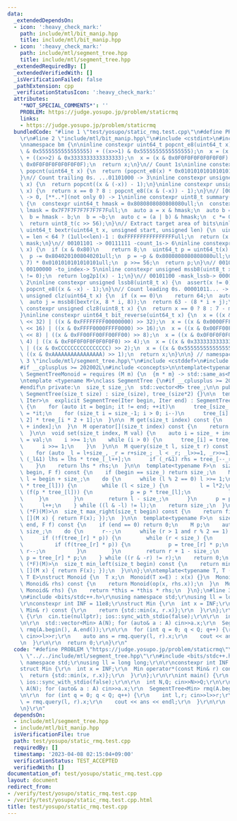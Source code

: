 ```yaml
---
data:
  _extendedDependsOn:
  - icon: ':heavy_check_mark:'
    path: include/mtl/bit_manip.hpp
    title: include/mtl/bit_manip.hpp
  - icon: ':heavy_check_mark:'
    path: include/mtl/segment_tree.hpp
    title: include/mtl/segment_tree.hpp
  _extendedRequiredBy: []
  _extendedVerifiedWith: []
  _isVerificationFailed: false
  _pathExtension: cpp
  _verificationStatusIcon: ':heavy_check_mark:'
  attributes:
    '*NOT_SPECIAL_COMMENTS*': ''
    PROBLEM: https://judge.yosupo.jp/problem/staticrmq
    links:
    - https://judge.yosupo.jp/problem/staticrmq
  bundledCode: "#line 1 \"test/yosupo/static_rmq.test.cpp\"\n#define PROBLEM \"https://judge.yosupo.jp/problem/staticrmq\"\
    \r\n#line 2 \"include/mtl/bit_manip.hpp\"\n#include <cstdint>\n#include <cassert>\n\
    \nnamespace bm {\n\ninline constexpr uint64_t popcnt_e8(uint64_t x) {\n  x = (x\
    \ & 0x5555555555555555) + ((x>>1) & 0x5555555555555555);\n  x = (x & 0x3333333333333333)\
    \ + ((x>>2) & 0x3333333333333333);\n  x = (x & 0x0F0F0F0F0F0F0F0F) + ((x>>4) &\
    \ 0x0F0F0F0F0F0F0F0F);\n  return x;\n}\n// Count 1s\ninline constexpr unsigned\
    \ popcnt(uint64_t x) {\n  return (popcnt_e8(x) * 0x0101010101010101) >> 56;\n\
    }\n// Count trailing 0s. ...01101000 -> 3\ninline constexpr unsigned ctz(uint64_t\
    \ x) {\n  return popcnt((x & (-x)) - 1);\n}\ninline constexpr unsigned ctz8(uint8_t\
    \ x) {\n  return x == 0 ? 8 : popcnt_e8((x & (-x)) - 1);\n}\n// [00..0](8bit)\
    \ -> 0, [**..*](not only 0) -> 1\ninline constexpr uint8_t summary(uint64_t x)\
    \ {\n  constexpr uint64_t hmask = 0x8080808080808080ull;\n  constexpr uint64_t\
    \ lmask = 0x7F7F7F7F7F7F7F7Full;\n  auto a = x & hmask;\n  auto b = x & lmask;\n\
    \  b = hmask - b;\n  b = ~b;\n  auto c = (a | b) & hmask;\n  c *= 0x0002040810204081ull;\n\
    \  return uint8_t(c >> 56);\n}\n// Extract target area of bits\ninline constexpr\
    \ uint64_t bextr(uint64_t x, unsigned start, unsigned len) {\n  uint64_t mask\
    \ = len < 64 ? (1ull<<len)-1 : 0xFFFFFFFFFFFFFFFFull;\n  return (x >> start) &\
    \ mask;\n}\n// 00101101 -> 00111111 -count_1s-> 6\ninline constexpr unsigned log2p1(uint8_t\
    \ x) {\n  if (x & 0x80)\n    return 8;\n  uint64_t p = uint64_t(x) * 0x0101010101010101ull;\n\
    \  p -= 0x8040201008040201ull;\n  p = ~p & 0x8080808080808080ull;\n  p = (p >>\
    \ 7) * 0x0101010101010101ull;\n  p >>= 56;\n  return p;\n}\n// 00101100 -mask_mssb->\
    \ 00100000 -to_index-> 5\ninline constexpr unsigned mssb8(uint8_t x) {\n  assert(x\
    \ != 0);\n  return log2p1(x) - 1;\n}\n// 00101100 -mask_lssb-> 00000100 -to_index->\
    \ 2\ninline constexpr unsigned lssb8(uint8_t x) {\n  assert(x != 0);\n  return\
    \ popcnt_e8((x & -x) - 1);\n}\n// Count leading 0s. 00001011... -> 4\ninline constexpr\
    \ unsigned clz(uint64_t x) {\n  if (x == 0)\n    return 64;\n  auto i = mssb8(summary(x));\n\
    \  auto j = mssb8(bextr(x, 8 * i, 8));\n  return 63 - (8 * i + j);\n}\ninline\
    \ constexpr unsigned clz8(uint8_t x) {\n  return x == 0 ? 8 : 7 - mssb8(x);\n\
    }\ninline constexpr uint64_t bit_reverse(uint64_t x) {\n  x = ((x & 0x00000000FFFFFFFF)\
    \ << 32) | ((x & 0xFFFFFFFF00000000) >> 32);\n  x = ((x & 0x0000FFFF0000FFFF)\
    \ << 16) | ((x & 0xFFFF0000FFFF0000) >> 16);\n  x = ((x & 0x00FF00FF00FF00FF)\
    \ << 8) | ((x & 0xFF00FF00FF00FF00) >> 8);\n  x = ((x & 0x0F0F0F0F0F0F0F0F) <<\
    \ 4) | ((x & 0xF0F0F0F0F0F0F0F0) >> 4);\n  x = ((x & 0x3333333333333333) << 2)\
    \ | ((x & 0xCCCCCCCCCCCCCCCC) >> 2);\n  x = ((x & 0x5555555555555555) << 1) |\
    \ ((x & 0xAAAAAAAAAAAAAAAA) >> 1);\n  return x;\n}\n\n} // namespace bm\n#line\
    \ 3 \"include/mtl/segment_tree.hpp\"\n#include <cstddef>\n#include <vector>\n\
    #if __cplusplus >= 202002L\n#include <concepts>\n\ntemplate<typename M>\nconcept\
    \ SegmentTreeMonoid = requires (M m) {\n  {m * m} -> std::same_as<M>;\n};\n#endif\n\
    \ntemplate <typename M>\nclass SegmentTree {\n#if __cplusplus >= 202002L\n  static_assert(SegmentTreeMonoid<M>);\n\
    #endif\n private:\n  size_t size_;\n  std::vector<M> tree_;\n\n public:\n  explicit\
    \ SegmentTree(size_t size) : size_(size), tree_(size*2) {}\n\n  template <typename\
    \ Iter>\n  explicit SegmentTree(Iter begin, Iter end) : SegmentTree(end-begin)\
    \ {\n    for (auto it = begin; it != end; ++it)\n      tree_[size_ + it - begin]\
    \ = *it;\n    for (size_t i = size_-1; i > 0; i--)\n      tree_[i] = tree_[i *\
    \ 2] * tree_[i * 2 + 1];\n  }\n\n  M get(size_t index) const {\n    return tree_[size_\
    \ + index];\n  }\n  M operator[](size_t index) const {\n    return get(index);\n\
    \  }\n\n  void set(size_t index, M val) {\n    auto i = size_ + index;\n    tree_[i]\
    \ = val;\n    i >>= 1;\n    while (i > 0) {\n      tree_[i] = tree_[i*2] * tree_[i*2+1];\n\
    \      i >>= 1;\n    }\n  }\n\n  M query(size_t l, size_t r) const {\n    M lhs,rhs;\n\
    \    for (auto _l = l+size_, _r = r+size_; _l < _r; _l>>=1, _r>>=1) {\n      if\
    \ (_l&1) lhs = lhs * tree_[_l++];\n      if (_r&1) rhs = tree_[--_r] * rhs;\n\
    \    }\n    return lhs * rhs;\n  }\n\n  template<typename F>\n  size_t max_right(size_t\
    \ begin, F f) const {\n    if (begin == size_) return size_;\n    M p;\n    auto\
    \ l = begin + size_;\n    do {\n      while (l % 2 == 0) l >>= 1;\n      if (!f(p\
    \ * tree_[l])) {\n        while (l < size_) {\n          l = l*2;\n          if\
    \ (f(p * tree_[l])) {\n            p = p * tree_[l];\n            l++;\n     \
    \     }\n        }\n        return l - size_;\n      }\n      p = p * tree_[l];\n\
    \      l++;\n    } while ((l & -l) != l);\n    return size_;\n  }\n  template<bool\
    \ (*F)(M)>\n  size_t max_right(size_t begin) const {\n    return find_last(begin,\
    \ [](M x) { return F(x); });\n  }\n\n  template<typename F>\n  size_t min_left(size_t\
    \ end, F f) const {\n    if (end == 0) return 0;\n    M p;\n    auto r = end +\
    \ size_;\n    do {\n      r--;\n      while (r > 1 and r % 2 == 1) r >>= 1;\n\
    \      if (!f(tree_[r] * p)) {\n        while (r < size_) {\n          r = r*2+1;\n\
    \          if (f(tree_[r] * p)) {\n            p = tree_[r] * p;\n           \
    \ r--;\n          }\n        }\n        return r + 1 - size_;\n      }\n     \
    \ p = tree_[r] * p;\n    } while ((r & -r) != r);\n    return 0;\n  }\n  template<bool\
    \ (*F)(M)>\n  size_t min_left(size_t begin) const {\n    return min_left(begin,\
    \ [](M x) { return F(x); });\n  }\n\n};\n\ntemplate<typename T, T (*op)(T, T),\
    \ T E>\nstruct Monoid {\n  T x;\n  Monoid(T x=E) : x(x) {}\n  Monoid operator*(const\
    \ Monoid& rhs) const {\n    return Monoid(op(x, rhs.x));\n  }\n  Monoid& operator*=(const\
    \ Monoid& rhs) {\n    return *this = *this * rhs;\n  }\n};\n#line 3 \"test/yosupo/static_rmq.test.cpp\"\
    \n#include <bits/stdc++.h>\r\nusing namespace std;\r\nusing ll = long long;\r\n\
    \r\nconstexpr int INF = 11e8;\r\nstruct Min {\r\n  int x = INF;\r\n  Min operator*(const\
    \ Min& r) const {\r\n    return {std::min(x, r.x)};\r\n  }\r\n};\r\n\r\nint main()\
    \ {\r\n  cin.tie(nullptr); ios::sync_with_stdio(false);\r\n\r\n  int N,Q; cin>>N>>Q;\r\
    \n\r\n  std::vector<Min> A(N); for (auto& a : A) cin>>a.x;\r\n  SegmentTree<Min>\
    \ rmq(A.begin(), A.end());\r\n\r\n  for (int q = 0; q < Q; q++) {\r\n    int l,r;\
    \ cin>>l>>r;\r\n    auto ans = rmq.query(l, r).x;\r\n    cout << ans << endl;\r\
    \n  }\r\n\r\n  return 0;\r\n}\r\n"
  code: "#define PROBLEM \"https://judge.yosupo.jp/problem/staticrmq\"\r\n#include\
    \ \"../../include/mtl/segment_tree.hpp\"\r\n#include <bits/stdc++.h>\r\nusing\
    \ namespace std;\r\nusing ll = long long;\r\n\r\nconstexpr int INF = 11e8;\r\n\
    struct Min {\r\n  int x = INF;\r\n  Min operator*(const Min& r) const {\r\n  \
    \  return {std::min(x, r.x)};\r\n  }\r\n};\r\n\r\nint main() {\r\n  cin.tie(nullptr);\
    \ ios::sync_with_stdio(false);\r\n\r\n  int N,Q; cin>>N>>Q;\r\n\r\n  std::vector<Min>\
    \ A(N); for (auto& a : A) cin>>a.x;\r\n  SegmentTree<Min> rmq(A.begin(), A.end());\r\
    \n\r\n  for (int q = 0; q < Q; q++) {\r\n    int l,r; cin>>l>>r;\r\n    auto ans\
    \ = rmq.query(l, r).x;\r\n    cout << ans << endl;\r\n  }\r\n\r\n  return 0;\r\
    \n}\r\n"
  dependsOn:
  - include/mtl/segment_tree.hpp
  - include/mtl/bit_manip.hpp
  isVerificationFile: true
  path: test/yosupo/static_rmq.test.cpp
  requiredBy: []
  timestamp: '2023-04-08 02:15:04+09:00'
  verificationStatus: TEST_ACCEPTED
  verifiedWith: []
documentation_of: test/yosupo/static_rmq.test.cpp
layout: document
redirect_from:
- /verify/test/yosupo/static_rmq.test.cpp
- /verify/test/yosupo/static_rmq.test.cpp.html
title: test/yosupo/static_rmq.test.cpp
---
```

